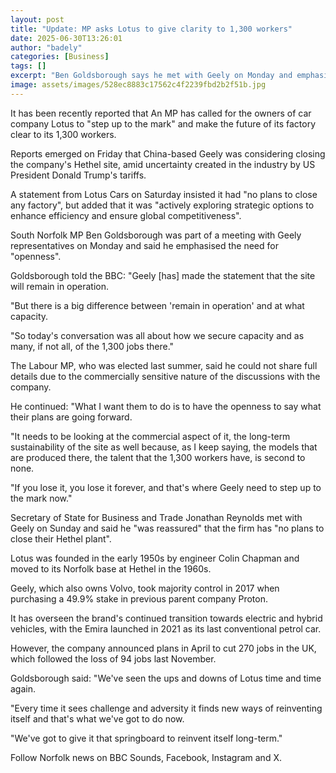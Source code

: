 ```yaml
---
layout: post
title: "Update: MP asks Lotus to give clarity to 1,300 workers"
date: 2025-06-30T13:26:01
author: "badely"
categories: [Business]
tags: []
excerpt: "Ben Goldsborough says he met with Geely on Monday and emphasised the need for 'openness'."
image: assets/images/528ec8883c17562c4f2239fbd2b2f51b.jpg
---
```


It has been recently reported that An MP has called for the owners of car company Lotus to "step up to the mark" and make the future of its factory clear to its 1,300 workers.

Reports emerged on Friday that China-based Geely was considering closing the company's Hethel site, amid uncertainty created in the industry by US President Donald Trump's tariffs.

A statement from Lotus Cars on Saturday insisted it had "no plans to close any factory", but added that it was "actively exploring strategic options to enhance efficiency and ensure global competitiveness".

South Norfolk MP Ben Goldsborough was part of a meeting with Geely representatives on Monday and said he emphasised the need for "openness".

Goldsborough told the BBC: "Geely [has] made the statement that the site will remain in operation.

"But there is a big difference between 'remain in operation' and at what capacity.

"So today's conversation was all about how we secure capacity and as many, if not all, of the 1,300 jobs there."

The Labour MP, who was elected last summer, said he could not share full details due to the commercially sensitive nature of the discussions with the company.

He continued: "What I want them to do is to have the openness to say what their plans are going forward.

"It needs to be looking at the commercial aspect of it, the long-term sustainability of the site as well because, as I keep saying, the models that are produced there, the talent that the 1,300 workers have, is second to none.

"If you lose it, you lose it forever, and that's where Geely need to step up to the mark now."

Secretary of State for Business and Trade Jonathan Reynolds met with Geely on Sunday and said he "was reassured" that the firm has "no plans to close their Hethel plant".

Lotus was founded in the early 1950s by engineer Colin Chapman and moved to its Norfolk base at Hethel in the 1960s.

Geely, which also owns Volvo, took majority control in 2017 when purchasing a 49.9% stake in previous parent company Proton.

It has overseen the brand's continued transition towards electric and hybrid vehicles, with the Emira launched in 2021 as its last conventional petrol car.

However, the company announced plans in April to cut 270 jobs in the UK, which followed the loss of 94 jobs last November.

Goldsborough said: "We've seen the ups and downs of Lotus time and time again.

"Every time it sees challenge and adversity it finds new ways of reinventing itself and that's what we've got to do now. 

"We've got to give it that springboard to reinvent itself long-term."

Follow Norfolk news on BBC Sounds, Facebook, Instagram and X.

